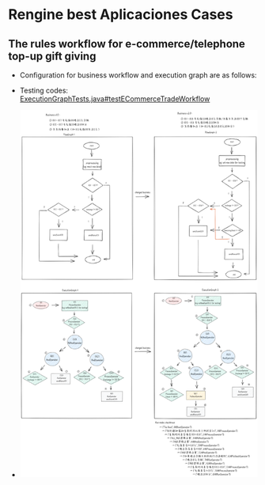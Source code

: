 # Rengine best Aplicaciones Cases

## The rules workflow for e-commerce/telephone top-up gift giving

- Configuration for business workflow and execution graph are as follows:

- Testing codes: [ExecutionGraphTests.java#testECommerceTradeWorkflow](../../common/src/test/java/com/wl4g/rengine/common/graph/ExecutionGraphTests.java)

- ![](../shots/case1.png)
